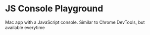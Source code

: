 # JS Console Playground

Mac app with a JavaScript console. Similar to Chrome DevTools, but available everytime
